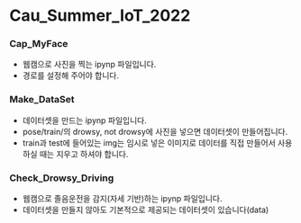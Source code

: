 # Cau_Summer_IoT_2022

### Cap_MyFace
* 웹캠으로 사진을 찍는 ipynp 파일입니다.
* 경로를 설정해 주어야 합니다.

### Make_DataSet
* 데이터셋을 만드는 ipynp 파일입니다.
* pose/train/의 drowsy, not drowsy에 사진을 넣으면 데이터셋이 만들어집니다.
* train과 test에 들어있는 img는 임시로 넣은 이미지로 데이터를 직접 만들어서 사용하실 때는 지우고 하셔야 합니다.

### Check_Drowsy_Driving
* 웹캠으로 졸음운전을 감지(자세 기반)하는 ipynp 파일입니다.
* 데이터셋을 만들지 않아도 기본적으로 제공되는 데이터셋이 있습니다(data)